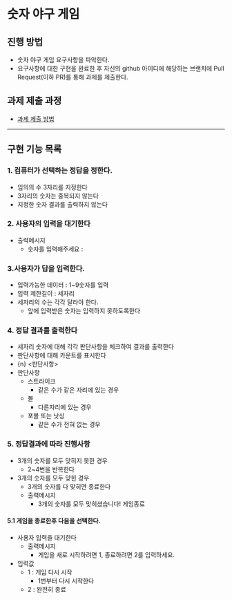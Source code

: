 # 숫자 야구 게임
## 진행 방법
* 숫자 야구 게임 요구사항을 파악한다.
* 요구사항에 대한 구현을 완료한 후 자신의 github 아이디에 해당하는 브랜치에 Pull Request(이하 PR)를 통해 과제를 제출한다.

## 과제 제출 과정
* [과제 제출 방법](https://github.com/next-step/nextstep-docs/tree/master/precourse)


---

## 구현 기능 목록

### 1. 컴퓨터가 선택하는 정답을 정한다.
- 임의의 수 3자리를 지정한다
- 3자리의 숫자는 중복되지 않는다
- 지정한 숫자 결과를 출력하지 않는다


### 2. 사용자의 입력을 대기한다
- 출력메시지
	- 숫자를 입력해주세요 :


### 3.사용자가 답을 입력한다.
- 입력가능한 데이터 : 1~9숫자를 입력
- 입력 제한길이 : 세자리
- 세자리의 수는 각각 달라야 한다.
	- 앞에 입력받은 숫자는 입력하지 못하도록한다


### 4. 정답 결과를 출력한다
- 세자리 숫자에 대해 각각 판단사항을 체크하여 결과를 출력한다
- 판단사항에 대해 카운트를 표시한다
- {n} <판단사항>
- 판단사항
  - 스트라이크
    * 같은 수가 같은 자리에 있는 경우
  - 볼
    * 다른자리에 있는 경우
  - 포볼 또는 낫싱
    * 같은 수가 전혀 없는 경우


### 5. 정답결과에 따라 진행사항
- 3개의 숫자를 모두 맞히지 못한 경우
  - 2~4번을 반복한다
- 3개의 숫자를 모두 맞힌 경우
  - 3개의 숫자를 다 맞히면 종료한다
  - 출력메시지
  	*	3개의 숫자를 모두 맞히셨습니다! 게임종료

#### 5.1 게임을 종료한후 다음을 선택한다.
- 사용자 입력을 대기한다
  - 출력메시지
    * 게임을 새로 시작하려면 1, 종료하려면 2를 입력하세요.
- 입력값
  - 1 : 게임 다시 시작
    - 1번부터 다시 시작한다
  - 2 : 완전히 종료

